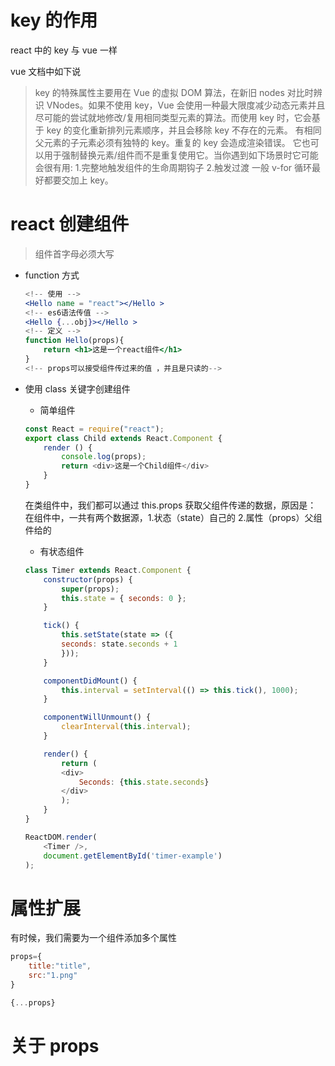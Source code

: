 # key 的作用

react 中的 key 与 vue 一样

vue 文档中如下说

> key 的特殊属性主要用在 Vue 的虚拟 DOM 算法，在新旧 nodes 对比时辨识 VNodes。如果不使用 key，Vue 会使用一种最大限度减少动态元素并且尽可能的尝试就地修改/复用相同类型元素的算法。而使用 key 时，它会基于 key 的变化重新排列元素顺序，并且会移除 key 不存在的元素。
> 有相同父元素的子元素必须有独特的 key。重复的 key 会造成渲染错误。
> 它也可以用于强制替换元素/组件而不是重复使用它。当你遇到如下场景时它可能会很有用: 1.完整地触发组件的生命周期钩子 2.触发过渡
> 一般 v-for 循环最好都要交加上 key。

# react 创建组件

> 组件首字母必须大写

- function 方式

  ```jsx
  <!-- 使用 -->
  <Hello name = "react"></Hello >
  <!-- es6语法传值 -->
  <Hello {...obj}></Hello >
  <!-- 定义 -->
  function Hello(props){
      return <h1>这是一个react组件</h1>
  }
  <!-- props可以接受组件传过来的值 ，并且是只读的-->
  ```

- 使用 class 关键字创建组件

  - 简单组件

  ```JavaScript
  const React = require("react");
  export class Child extends React.Component {
      render () {
          console.log(props);
          return <div>这是一个Child组件</div>
      }
  }
  ```

  在类组件中，我们都可以通过 this.props 获取父组件传递的数据，原因是：
  在组件中，一共有两个数据源，1.状态（state）自己的 2.属性（props）父组件给的

  - 有状态组件

  ```JavaScript
  class Timer extends React.Component {
      constructor(props) {
          super(props);
          this.state = { seconds: 0 };
      }

      tick() {
          this.setState(state => ({
          seconds: state.seconds + 1
          }));
      }

      componentDidMount() {
          this.interval = setInterval(() => this.tick(), 1000);
      }

      componentWillUnmount() {
          clearInterval(this.interval);
      }

      render() {
          return (
          <div>
              Seconds: {this.state.seconds}
          </div>
          );
      }
  }

  ReactDOM.render(
      <Timer />,
      document.getElementById('timer-example')
  );
  ```

# 属性扩展

有时候，我们需要为一个组件添加多个属性

```javascript
props={
    title:"title",
    src:"1.png"
}

{...props}

```

# 关于 props
